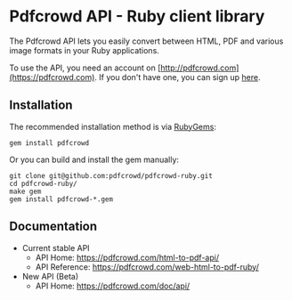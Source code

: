 # Pdfcrowd API - Ruby client library

The Pdfcrowd API lets you easily convert between HTML, PDF and various image
formats in your Ruby applications.

To use the API, you need an account on
[http://pdfcrowd.com](https://pdfcrowd.com). If you don't have one, you
can sign up [here](https://pdfcrowd.com/pricing/api/).

## Installation

The recommended installation method is via
[RubyGems](https://rubygems.org/gems/pdfcrowd):

    gem install pdfcrowd
    
Or you can build and install the gem manually:

    git clone git@github.com:pdfcrowd/pdfcrowd-ruby.git
    cd pdfcrowd-ruby/
    make gem
    gem install pdfcrowd-*.gem   
    
## Documentation

* Current stable API
  * API Home:  <https://pdfcrowd.com/html-to-pdf-api/>
  * API Reference:  <https://pdfcrowd.com/web-html-to-pdf-ruby/>
* New API (Beta)
  * API Home:  <https://pdfcrowd.com/doc/api/>
